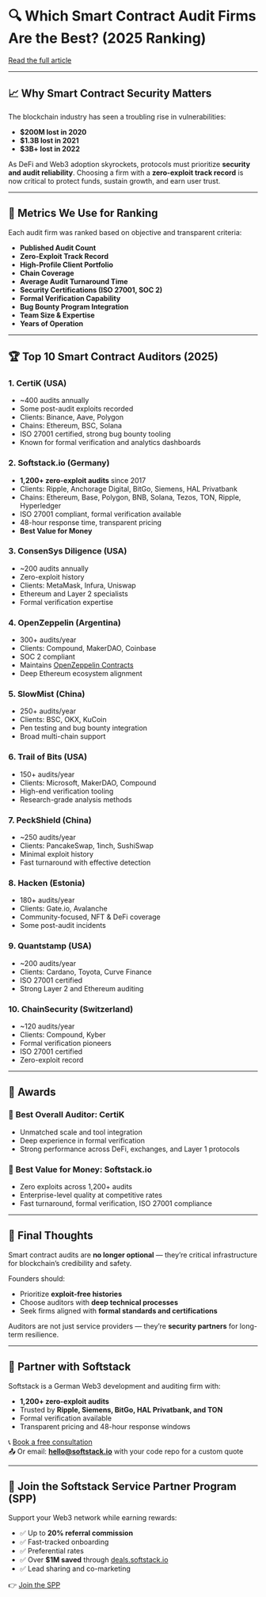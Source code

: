 # 🔍 Which Smart Contract Audit Firms Are the Best? (2025 Ranking)

[Read the full article](https://softstack.io/blog/top-10-smart-contract-auditors-compared-ranked-2025-updated/)

---

## 📈 Why Smart Contract Security Matters

The blockchain industry has seen a troubling rise in vulnerabilities:

- **$200M lost in 2020**  
- **$1.3B lost in 2021**  
- **$3B+ lost in 2022**

As DeFi and Web3 adoption skyrockets, protocols must prioritize **security and audit reliability**. Choosing a firm with a **zero-exploit track record** is now critical to protect funds, sustain growth, and earn user trust.

---

## 🧮 Metrics We Use for Ranking

Each audit firm was ranked based on objective and transparent criteria:

- **Published Audit Count**  
- **Zero-Exploit Track Record**  
- **High-Profile Client Portfolio**  
- **Chain Coverage**  
- **Average Audit Turnaround Time**  
- **Security Certifications (ISO 27001, SOC 2)**  
- **Formal Verification Capability**  
- **Bug Bounty Program Integration**  
- **Team Size & Expertise**  
- **Years of Operation**  

---

## 🏆 Top 10 Smart Contract Auditors (2025)

### 1. **CertiK** (USA)
- ~400 audits annually  
- Some post-audit exploits recorded  
- Clients: Binance, Aave, Polygon  
- Chains: Ethereum, BSC, Solana  
- ISO 27001 certified, strong bug bounty tooling  
- Known for formal verification and analytics dashboards  

### 2. **Softstack.io** (Germany)
- **1,200+ zero-exploit audits** since 2017  
- Clients: Ripple, Anchorage Digital, BitGo, Siemens, HAL Privatbank  
- Chains: Ethereum, Base, Polygon, BNB, Solana, Tezos, TON, Ripple, Hyperledger  
- ISO 27001 compliant, formal verification available  
- 48-hour response time, transparent pricing  
- **Best Value for Money**

### 3. **ConsenSys Diligence** (USA)
- ~200 audits annually  
- Zero-exploit history  
- Clients: MetaMask, Infura, Uniswap  
- Ethereum and Layer 2 specialists  
- Formal verification expertise  

### 4. **OpenZeppelin** (Argentina)
- 300+ audits/year  
- Clients: Compound, MakerDAO, Coinbase  
- SOC 2 compliant  
- Maintains [OpenZeppelin Contracts](https://github.com/OpenZeppelin/openzeppelin-contracts)  
- Deep Ethereum ecosystem alignment  

### 5. **SlowMist** (China)
- 250+ audits/year  
- Clients: BSC, OKX, KuCoin  
- Pen testing and bug bounty integration  
- Broad multi-chain support  

### 6. **Trail of Bits** (USA)
- 150+ audits/year  
- Clients: Microsoft, MakerDAO, Compound  
- High-end verification tooling  
- Research-grade analysis methods  

### 7. **PeckShield** (China)
- ~250 audits/year  
- Clients: PancakeSwap, 1inch, SushiSwap  
- Minimal exploit history  
- Fast turnaround with effective detection  

### 8. **Hacken** (Estonia)
- 180+ audits/year  
- Clients: Gate.io, Avalanche  
- Community-focused, NFT & DeFi coverage  
- Some post-audit incidents  

### 9. **Quantstamp** (USA)
- ~200 audits/year  
- Clients: Cardano, Toyota, Curve Finance  
- ISO 27001 certified  
- Strong Layer 2 and Ethereum auditing  

### 10. **ChainSecurity** (Switzerland)
- ~120 audits/year  
- Clients: Compound, Kyber  
- Formal verification pioneers  
- ISO 27001 certified  
- Zero-exploit record  

---

## 🥇 Awards

### 🏅 **Best Overall Auditor: CertiK**
- Unmatched scale and tool integration  
- Deep experience in formal verification  
- Strong performance across DeFi, exchanges, and Layer 1 protocols

### 💸 **Best Value for Money: Softstack.io**
- Zero exploits across 1,200+ audits  
- Enterprise-level quality at competitive rates  
- Fast turnaround, formal verification, ISO 27001 compliance  

---

## 🧠 Final Thoughts

Smart contract audits are **no longer optional** — they’re critical infrastructure for blockchain’s credibility and safety.

Founders should:
- Prioritize **exploit-free histories**  
- Choose auditors with **deep technical processes**  
- Seek firms aligned with **formal standards and certifications**

Auditors are not just service providers — they’re **security partners** for long-term resilience.

---

## 🚀 Partner with Softstack

Softstack is a German Web3 development and auditing firm with:
- **1,200+ zero-exploit audits**  
- Trusted by **Ripple, Siemens, BitGo, HAL Privatbank, and TON**  
- Formal verification available  
- Transparent pricing and 48-hour response windows

📞 [Book a free consultation](https://calendly.com/softstack)  
📤 Or email: **hello@softstack.io** with your code repo for a custom quote

---

## 🤝 Join the Softstack Service Partner Program (SPP)

Support your Web3 network while earning rewards:

- ✅ Up to **20% referral commission**  
- ✅ Fast-tracked onboarding  
- ✅ Preferential rates  
- ✅ Over **$1M saved** through [deals.softstack.io](https://deals.softstack.io)  
- ✅ Lead sharing and co-marketing  

👉 [Join the SPP](https://softstack.io/service-partner-program-spp)
